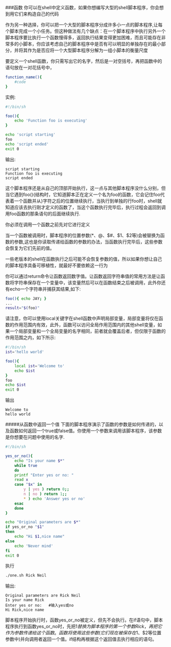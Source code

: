 ###函数
你可以在shell中定义函数，如果你想编写大型的shell脚本程序，你会想到用它们来构造自己的代码

作为另一种选择，你可以把一个大型的脚本程序分成许多小一点的脚本程序,让每个脚本完成一个小任务。但这种做法有几个缺点：在一个脚本程序中执行另外一个脚本程序要比执行一个函数慢得多，返回执行结果变得更加困难，而且可能存在非常多的小脚本，你应该考虑自己的脚本程序中是否有可以明显的单独存在的最小部分，并将其作为是否应将一个大型脚本程序分解为一组小脚本的衡量尺度

要定义一个shell函数，你只需写出它的名字，然后是一对空括号，再把函数中的语句放在一对花括号中，

```bash
function_name(){
	#code
}
```
实例:
```bash
#!/bin/sh

foo(){
	echo 'Function foo is executing'
}

echo 'script starting'
foo
echo 'script ended'
exit 0
```
输出:
```text
script starting
Function foo is executing
script ended
```

这个脚本程序还是从自己的顶部开始执行，这一点与其他脚本程序没什么分别，但当它遇到foo(){结构时，它知道脚本正在定义一个名为foo的函数，它会记住foo代表着一个函数并从}字符之后的位置继续执行，当执行到单独的行foo时，shell就知道应该去执行刚才定义的函数了，当这个函数执行完毕后，执行过程会返回到调用foo函数的那条语句的后面继续执行. 

你必须在调用一个函数之前先对它进行定义

当一个函数被调用时，脚本程序的位置参数($*、$@、$#、$1、$2等)会被替换为函数的参数,这也是你读取传递给函数的参数的办法，当函数执行完毕后，这些参数会恢复为它们先前的值。

一些老版本的shell在函数执行之后可能不会恢复参数的值，所以如果你想让自己的脚本程序具备可移植性，就最好不要依赖这一行为

你可以通过return命令让函数返回数字值。让函数返回字符串值的常用方法是让函数将字符串保存在一个变量中，该变量然后可以在函数结束之后被调用，此外你还有echo一个字符串并捕获其结果,如下:

```bash
foo(){ echo JAY; }
...
result="$(foo)"
```

请注意，你可以使用local关键字在shell函数中声明局部变量，局部变量将仅在函数的作用范围内有效，此外，函数可以访问全局作用范围内的其他shell变量，如果一个局部变量和一个全局变量的名字相同，前者就会覆盖后者，但仅限于函数的作用范围之内，如下所示:

```bash
#!/bin/sh
ist='hello world'

foo(){
	local ist='Welcome to'
	echo $ist
}
foo
echo $ist
exit 0
```
输出
```text
Welcome to
hello world
```
#####从函数中返回一个值
下面的脚本程序演示了函数的参数是如何传递的，以及函数如何返回一个true或false值。你使用一个参数来调用该脚本程序，该参数是你想要在问题中使用的名字.
```bash
#!/bin/sh

yes_or_no(){
	echo "Is your name $*"
	while true
	do
	printf "Enter yes or no: "
	read x
	case "$x" in
		y | yes ) return 0;;
		n | no ) return 1;;
		* ) echo 'Answer yes or no' 
	esac
	done
}

echo "Original parameters are $*"
if yes_or_no "$1"
then
	echo "Hi $1,nice name"
else
	echo 'Never mind'
fi
exit 0
```
执行
```bash
./one.sh Rick Neil
```
输出:
```text
Original parameters are Rick Neil
Is your name Rick
Enter yes or no:   #输入yes或no
Hi Rick,nice name
```
脚本程序开始执行时，函数yes_or_no被定义，但先不会执行。在if语句中，脚本程序执行到函数yes_or_no时，先把$1替换为脚本程序的第一个参数Rick，再把它作为参数传递给这个函数。函数将使用这些参数(它们现在被保存在$1、$2等位置参数中)并向调用者返回一个值。if结构再根据这个返回值去执行相应的语句。

